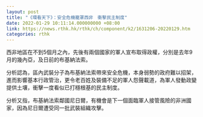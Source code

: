 ```yaml
---
layout: post
title: "《環看天下》：安全危機籠罩西非　衝擊民主制度"
date: 2022-01-29 10:11:14.000000000 +08:00
link: https://news.rthk.hk/rthk/ch/component/k2/1631206-20220129.htm
categories: rthk
---
```


西非地區在不到5個月之內，先後有兩個國家的軍人宣布取得政權，分別是去年9月的幾內亞，及日前的布基納法索。

分析認為，區內武裝分子為布基納法索帶來安全危機，本身弱勢的政府難以招架，進而影響基本行政管治，更令老百姓及裝備不足的軍人怨聲載道，為軍人發動政變提供土壤，衝擊一度看似已打穩根基的民主制度。

分析又指，布基納法索鄰國尼日爾，有機會是下一個面臨軍人接管風險的非洲國家，因為尼日爾遭受同一批武裝組織攻擊。
